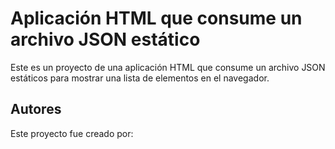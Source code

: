# Aplicación HTML que consume un archivo JSON estático
Este es un proyecto de una aplicación HTML que consume un archivo
JSON estáticos para mostrar una lista de elementos en el navegador.

## Autores

Este proyecto fue creado por: